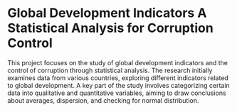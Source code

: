 # Global Development Indicators A Statistical Analysis for Corruption Control
This project focuses on the study of global development indicators and the control of corruption through statistical analysis. The research initially examines data from various countries, exploring different indicators related to global development. A key part of the study involves categorizing certain data into qualitative and quantitative variables, aiming to draw conclusions about averages, dispersion, and checking for normal distribution.
